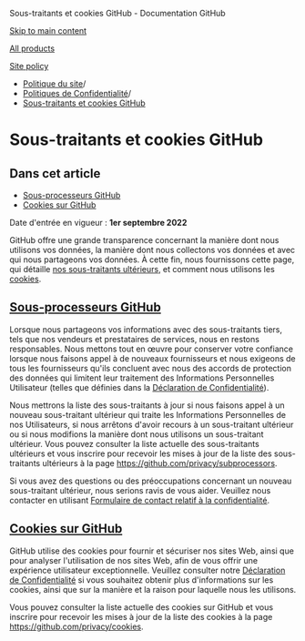 Sous-traitants et cookies GitHub - Documentation GitHub

[Skip to main content](#main-content)

[All products](/fr)

[Site policy](/site-policy)

* [Politique du site](/fr/site-policy)/
* [Politiques de Confidentialité](/fr/site-policy/privacy-policies)/
* [Sous-traitants et cookies GitHub](/fr/site-policy/privacy-policies/github-subprocessors-and-cookies)

Sous-traitants et cookies GitHub
==========

Dans cet article
----------

* [Sous-processeurs GitHub](#github-subprocessors)
* [Cookies sur GitHub](#cookies-on-github)

Date d'entrée en vigueur : **1er septembre 2022**

GitHub offre une grande transparence concernant la manière dont nous utilisons vos données, la manière dont nous collectons vos données et avec qui nous partageons vos données. À cette fin, nous fournissons cette page, qui détaille [nos sous-traitants ultérieurs](#github-subprocessors), et comment nous utilisons les [cookies](#cookies-on-github).

[Sous-processeurs GitHub](#github-subprocessors)
----------

Lorsque nous partageons vos informations avec des sous-traitants tiers, tels que nos vendeurs et prestataires de services, nous en restons responsables. Nous mettons tout en œuvre pour conserver votre confiance lorsque nous faisons appel à de nouveaux fournisseurs et nous exigeons de tous les fournisseurs qu'ils concluent avec nous des accords de protection des données qui limitent leur traitement des Informations Personnelles Utilisateur (telles que définies dans la [Déclaration de Confidentialité](/fr/site-policy/privacy-policies/github-privacy-statement)).

Nous mettrons la liste des sous-traitants à jour si nous faisons appel à un nouveau sous-traitant ultérieur qui traite les Informations Personnelles de nos Utilisateurs, si nous arrêtons d'avoir recours à un sous-traitant ultérieur ou si nous modifions la manière dont nous utilisons un sous-traitant ultérieur. Vous pouvez consulter la liste actuelle des sous-traitants ultérieurs et vous inscrire pour recevoir les mises à jour de la liste des sous-traitants ultérieurs à la page <https://github.com/privacy/subprocessors>.

Si vous avez des questions ou des préoccupations concernant un nouveau sous-traitant ultérieur, nous serions ravis de vous aider. Veuillez nous contacter en utilisant [Formulaire de contact relatif à la confidentialité](https://github.com/contact/privacy).

[Cookies sur GitHub](#cookies-on-github)
----------

GitHub utilise des cookies pour fournir et sécuriser nos sites Web, ainsi que pour analyser l'utilisation de nos sites Web, afin de vous offrir une expérience utilisateur exceptionnelle. Veuillez consulter notre [Déclaration de Confidentialité](/fr/site-policy/privacy-policies/github-privacy-statement#our-use-of-cookies-and-tracking) si vous souhaitez obtenir plus d'informations sur les cookies, ainsi que sur la manière et la raison pour laquelle nous les utilisons.

Vous pouvez consulter la liste actuelle des cookies sur GitHub et vous inscrire pour recevoir les mises à jour de la liste des cookies à la page <https://github.com/privacy/cookies>.
